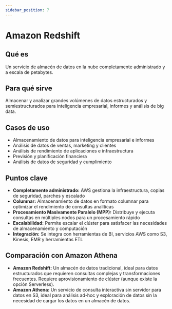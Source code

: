 ```yaml
---
sidebar_position: 7
---
```


# Amazon Redshift

## Qué es
Un servicio de almacén de datos en la nube completamente administrado y a escala de petabytes.

## Para qué sirve
Almacenar y analizar grandes volúmenes de datos estructurados y semiestructurados para inteligencia empresarial, informes y análisis de big data.

## Casos de uso
- Almacenamiento de datos para inteligencia empresarial e informes
- Análisis de datos de ventas, marketing y clientes
- Análisis de rendimiento de aplicaciones e infraestructura
- Previsión y planificación financiera
- Análisis de datos de seguridad y cumplimiento

## Puntos clave
- **Completamente administrado:** AWS gestiona la infraestructura, copias de seguridad, parches y escalado
- **Columnar:** Almacenamiento de datos en formato columnar para optimizar el rendimiento de consultas analíticas
- **Procesamiento Masivamente Paralelo (MPP):** Distribuye y ejecuta consultas en múltiples nodos para un procesamiento rápido
- **Escalabilidad:** Permite escalar el clúster para satisfacer las necesidades de almacenamiento y computación
- **Integración:** Se integra con herramientas de BI, servicios AWS como S3, Kinesis, EMR y herramientas ETL

## Comparación con Amazon Athena
- **Amazon Redshift:** Un almacén de datos tradicional, ideal para datos estructurados que requieren consultas complejas y transformaciones frecuentes. Requiere aprovisionamiento de clúster (aunque existe la opción Serverless).
- **Amazon Athena:** Un servicio de consulta interactiva sin servidor para datos en S3, ideal para análisis ad-hoc y exploración de datos sin la necesidad de cargar los datos en un almacén de datos. 